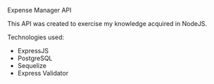 Expense Manager API

This API was created to exercise my knowledge acquired in NodeJS.

Technologies used:
- ExpressJS
- PostgreSQL
- Sequelize
- Express Validator
